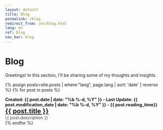```yaml
---
layout: default
title: Blog
permalink: /blog
redirect_from: /en/blog.html
lang: en
ref: blog
nav_bar: blog
---
```

# Blog
Greetings! In this section, I'll be sharing some of my thoughts and insights.

{% assign posts=site.posts | where:"lang", page.lang | sort: 'date' | reverse %}
{% for post in posts %}
<div class="post">
  <span style="font-weight: bold">Created: {{ post.date | date: "%b %-d, %Y" }} - Last Update: {{ post.modification_date | date: "%b %-d, %Y" }} - {{ post.reading_time}}</span>
  <h2 style="margin:0px">
    <a class="post-link" href="{{ post.url | prepend: site.baseurl }}">{{ post.title }}</a>
  </h2>
  <p style="opacity:0.8; margin:0px">{{ post.description }}</p>
</div>
{% endfor %}